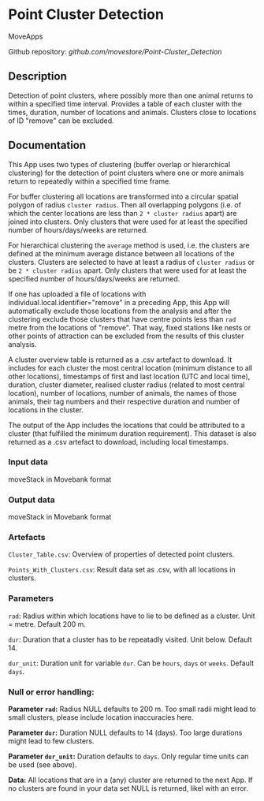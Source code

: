 # Point Cluster Detection

MoveApps

Github repository: *github.com/movestore/Point-Cluster_Detection*

## Description
Detection of point clusters, where possibly more than one animal returns to within a specified time interval. Provides a table of each cluster with the times, duration, number of locations and animals. Clusters close to locations of ID "remove" can be excluded.

## Documentation
This App uses two types of clustering (buffer overlap or hierarchical clustering) for the detection of point clusters where one or more animals return to repeatedly within a specified time frame. 

For buffer clustering all locations are transformed into a circular spatial polygon of radius `cluster radius`. Then all overlapping polygons (i.e. of which the center locations are less than `2 * cluster radius` apart) are joined into clusters. Only clusters that were used for at least the specified number of hours/days/weeks are returned.

For hierarchical clustering the `average` method is used, i.e. the clusters are defined at the minimum average distance between all locations of the clusters. Clusters are selected to have at least a radius of `cluster radius` or be `2 * cluster radius` apart. Only clusters that were used for at least the specified number of hours/days/weeks are returned.

If one has uploaded a file of locations with individual.local.identifier="remove" in a preceding App, this App will automatically exclude those locations from the analysis and after the clustering exclude those clusters that have centre points less than `rad` metre from the locations of "remove". That way, fixed stations like nests or other points of attraction can be excluded from the results of this cluster analysis.

A cluster overview table is returned as a .csv artefact to download. It includes for each cluster the most central location (minimum distance to all other locations), timestamps of first and last location (UTC and local time), duration, cluster diameter, realised cluster radius (related to most central location), number of locations, number of animals, the names of those animals, their tag numbers and their respective duration and number of locations in the cluster.

The output of the App includes the locations that could be attributed to a cluster (that fulfilled the minimum duration requirement). This dataset is also returned as a .csv artefact to download, including local timestamps.

### Input data
moveStack in Movebank format

### Output data
moveStack in Movebank format


### Artefacts
`Cluster_Table.csv`: Overview of properties of detected point clusters.

`Points_With_Clusters.csv`: Result data set as .csv, with all locations in clusters.

### Parameters 
`rad`: Radius within which locations have to lie to be defined as a cluster. Unit = metre. Default 200 m.

`dur`: Duration that a cluster has to be repeatadly visited. Unit below. Default 14.

`dur_unit`: Duration unit for variable `dur`. Can be `hours`, `days` or `weeks`. Default `days`.

### Null or error handling:
**Parameter `rad`:** Radius NULL defaults to 200 m. Too small radii might lead to small clusters, please include location inaccuracies here.

**Parameter `dur`:** Duration NULL defaults to 14 (days). Too large durations might lead to few clusters.

**Parameter `dur_unit`:** Duration defaults to `days`. Only regular time units can be used (see above).

**Data:** All locations that are in a (any) cluster are returned to the next App. If no clusters are found in your data set NULL is returned, likel with an error.
